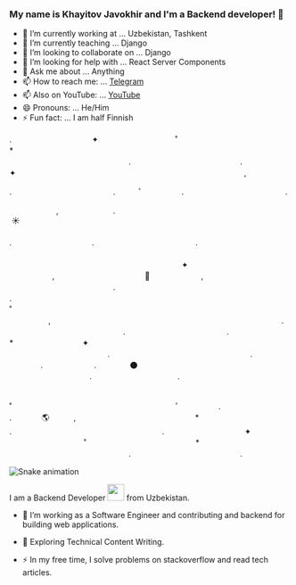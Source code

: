 ### My name is Khayitov Javokhir and I'm a Backend developer! 👋



- 🔭 I’m currently working at ... Uzbekistan, Tashkent
- 🌱 I’m currently teaching ... Django
- 👯 I’m looking to collaborate on ... Django
- 🤔 I’m looking for help with ... React Server Components
- 💬 Ask me about ... Anything
- 📫 How to reach me: ... [Telegram](https://t.me/KhayitovDev)
- 📫 Also on YouTube: ... [YouTube](https://www.youtube.com/channel/UCKli30dyAqUMwtXN2ZoEUEA/playlists)
- 😄 Pronouns: ... He/Him
- ⚡ Fun fact: ... I am half Finnish

.　　　　　　　　　　 ✦ 　　　　   　 　　　˚　　　　　　　　　　　　　　*　　　　　　   　　　　　　　　　　　　　　　.　　　　　　　　　　　　　　. 　　 　　　　　　　 ✦ 　　　　　　　　　　 　 ‍ ‍ ‍ ‍ 　　　　 　　　　　　　　　　　　,　　   　

.　　　　　　　　　　　　　.　　　ﾟ　  　　　.　　　　　　　　　　　　　.

　　　　　　,　　　　　　　.　　　　　　    　　　　 　　　　　　　　　　　　　　　　　　 ☀️ 　　　　　　　　　　　　　　　　　　    　      　　　　　        　　　　　　　　　　　　　. 　　　　　　　　　　.　　　　　　　　　　　　　. 　　　　　　　　　　　　　　　　       　   　　　　 　　　　　　　　　　　　　　　　       　   　　　　　　　　　　　　　　　　       　    ✦ 　   　　　,　　　　　　　　　　　    🚀 　　　　 　　,　　　 ‍ ‍ ‍ ‍ 　 　　　　　　　　　　　　.　　　　　 　　 　　　.　　　　　　　　　　　　　 　           　　　　　　　　　　　　　　　　　　　˚　　　 　   　　　　,　　　　　　　　　　　       　    　　　　　　　　　　　　　　　　.　　　  　　    　　　　　 　　　　　.　　　　　　　　　　　　　.　　　　　　　　　　　　　　　* 　　   　　　　　 ✦ 　　　　　　　         　        　　　　 　　 　　　　　　　 　　　　　.　　　　　　　　　　　　　　　　　　.　　　　　    　　. 　 　　　　　.　　　　 🌑 　　　　　   　　　　　.　　　　　　　　　　　.　　　　　　　　　　   　

　˚　　　　　　　　　　　　　　　　　　　　　ﾟ　　　　　.　　　　　　　　　　　　　　　. 　　 　 🌎 ‍ ‍ ‍ ‍ ‍ ‍ ‍ ‍ ‍ ‍ ,　 　　　　　　　　　　　　　　* .　　　　　 　　　　　　　　　　　　　　.　　　　　　　　　　 ✦ 　　　　   　 　　　˚　　　　　　　　　　　　　　*　　　　　　   　　　　　　　　　　　　　　　.　　　　　　　　　　　　　　.

![Snake animation](https://github.com/mirsaid-mirzohidov/mirsaid-mirzohidov/blob/output/github-contribution-grid-snake.svg)



I am a Backend Developer <img src="https://media.giphy.com/media/WUlplcMpOCEmTGBtBW/giphy.gif" width="30"> from Uzbekistan.
- :telescope: I’m working as a Software Engineer and contributing and backend for building web applications.

- :seedling: Exploring Technical Content Writing.

- :zap: In my free time, I solve problems on stackoverflow and read tech articles.

